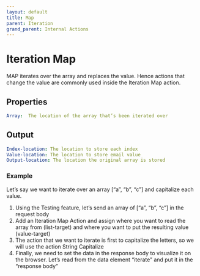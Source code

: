 ```yaml
---
layout: default
title: Map
parent: Iteration
grand_parent: Internal Actions
---
```

# Iteration Map
MAP iterates over the array and replaces the value.  Hence actions that change the value are commonly used inside the Iteration Map action.

## Properties
```yaml
Array:  The location of the array that’s been iterated over
```

## Output
```yaml
Index-location: The location to store each index
Value-location: The location to store email value
Output-location: The location the original array is stored
```

### Example
Let’s say we want to iterate over an array [“a”, “b”, “c”] and capitalize each value.

1. Using the Testing feature, let’s send an array of [“a”, “b”, “c”] in the request body
2. Add an Iteration Map Action and assign where you want to read the array from (list-target) and where you want to put the resulting value (value-target)
3. The action that we want to iterate is first to capitalize the letters, so we will use the action String Capitalize
4. Finally, we need to set the data in the response body to visualize it on the browser.  Let’s read from the data element “iterate” and put it in the “response body”
